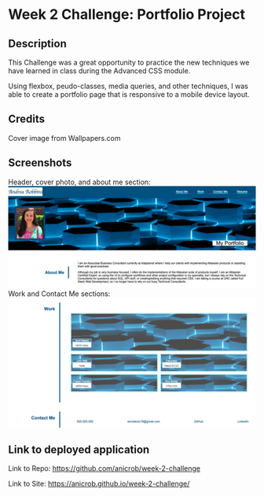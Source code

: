 # Week 2 Challenge: Portfolio Project
## Description
This Challenge was a great opportunity to practice the new techniques we have learned in class during the Advanced CSS module. 

Using flexbox, peudo-classes, media queries, and other techniques, I was able to create a portfolio page that is responsive to a mobile device layout. 

## Credits
Cover image from Wallpapers.com

## Screenshots
Header, cover photo, and about me section:
![Screenshot](./Assets/images/screenshot_1.png)
Work and Contact Me sections:
![Screenshot](./Assets/images/screenshot_2.png)
## Link to deployed application
Link to Repo: https://github.com/anicrob/week-2-challenge 


Link to Site: https://anicrob.github.io/week-2-challenge/ 
